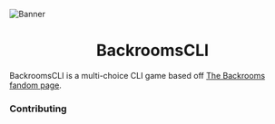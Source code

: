 ![Banner](https://user-images.githubusercontent.com/49075095/193104255-22dc5724-29b7-4b43-bd97-66e1d8910476.png)

# <div align="center">BackroomsCLI</div>

BackroomsCLI is a multi-choice CLI game based off [The Backrooms fandom page](https://backrooms.fandom.com/wiki/Backrooms_Wiki).




### Contributing
  
